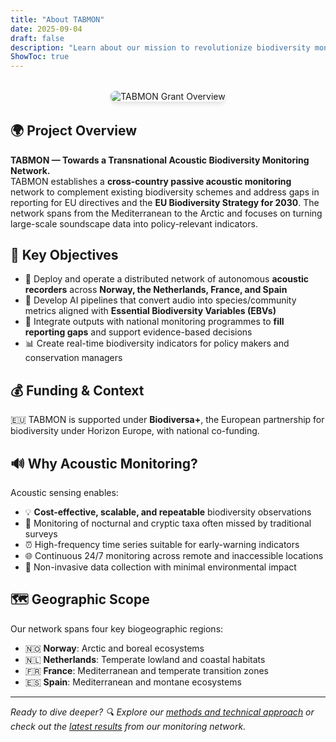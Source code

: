 ```yaml
---
title: "About TABMON"
date: 2025-09-04
draft: false
description: "Learn about our mission to revolutionize biodiversity monitoring through acoustic sensing and AI across Europe"
ShowToc: true
---
```


<div style="text-align: center; margin: 2rem 0;">
<img src="/figures/figure_grant.png" alt="TABMON Grant Overview" style="max-width: 100%; height: auto; border-radius: 8px; box-shadow: 0 4px 6px rgba(0,0,0,0.1);">
</div>

## 🌍 Project Overview

**TABMON — Towards a Transnational Acoustic Biodiversity Monitoring Network.**  
TABMON establishes a **cross-country passive acoustic monitoring** network to complement existing biodiversity schemes and address gaps in reporting for EU directives and the **EU Biodiversity Strategy for 2030**. The network spans from the Mediterranean to the Arctic and focuses on turning large-scale soundscape data into policy-relevant indicators.

## 🎯 Key Objectives

- 📡 Deploy and operate a distributed network of autonomous **acoustic recorders** across **Norway, the Netherlands, France, and Spain**
- 🤖 Develop AI pipelines that convert audio into species/community metrics aligned with **Essential Biodiversity Variables (EBVs)**
- 🔗 Integrate outputs with national monitoring programmes to **fill reporting gaps** and support evidence-based decisions
- 📊 Create real-time biodiversity indicators for policy makers and conservation managers

## 💰 Funding & Context

🇪🇺 TABMON is supported under **Biodiversa+**, the European partnership for biodiversity under Horizon Europe, with national co-funding.

## 🔊 Why Acoustic Monitoring?

Acoustic sensing enables:
- 💡 **Cost-effective, scalable, and repeatable** biodiversity observations
- 🌙 Monitoring of nocturnal and cryptic taxa often missed by traditional surveys
- ⏰ High-frequency time series suitable for early-warning indicators
- 🌐 Continuous 24/7 monitoring across remote and inaccessible locations
- 🔄 Non-invasive data collection with minimal environmental impact

## 🗺️ Geographic Scope

Our network spans four key biogeographic regions:
- 🇳🇴 **Norway**: Arctic and boreal ecosystems
- 🇳🇱 **Netherlands**: Temperate lowland and coastal habitats  
- 🇫🇷 **France**: Mediterranean and temperate transition zones
- 🇪🇸 **Spain**: Mediterranean and montane ecosystems

---

*Ready to dive deeper? 🔍 Explore our [methods and technical approach](/methods/) or check out the [latest results](/results/) from our monitoring network.*
